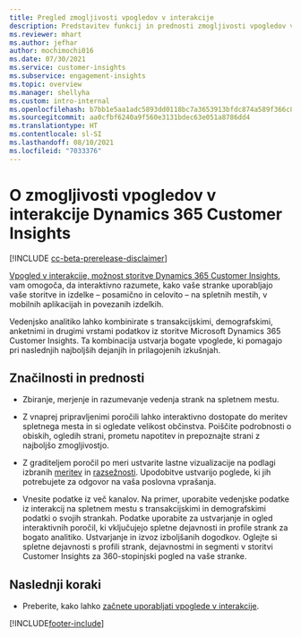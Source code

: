 ```yaml
---
title: Pregled zmogljivosti vpogledov v interakcije
description: Predstavitev funkcij in prednosti zmogljivosti vpogledov v interakcije.
ms.reviewer: mhart
ms.author: jefhar
author: mochimochi016
ms.date: 07/30/2021
ms.service: customer-insights
ms.subservice: engagement-insights
ms.topic: overview
ms.manager: shellyha
ms.custom: intro-internal
ms.openlocfilehash: b7bb1e5aa1adc5893dd0118bc7a3653913bfdc874a589f366c8c37152bbfef4d
ms.sourcegitcommit: aa0cfbf6240a9f560e3131bdec63e051a8786dd4
ms.translationtype: HT
ms.contentlocale: sl-SI
ms.lasthandoff: 08/10/2021
ms.locfileid: "7033376"
---
```

# <a name="about-dynamics-365-customer-insights-engagement-insights-capability"></a>O zmogljivosti vpogledov v interakcije Dynamics 365 Customer Insights 

[!INCLUDE [cc-beta-prerelease-disclaimer](includes/cc-beta-prerelease-disclaimer.md)]

[Vpogled v interakcije, možnost storitve Dynamics 365 Customer Insights](https://dynamics.microsoft.com/ai/customer-insights/engagement-insights-capability/), vam omogoča, da interaktivno razumete, kako vaše stranke uporabljajo vaše storitve in izdelke – posamično in celovito – na spletnih mestih, v mobilnih aplikacijah in povezanih izdelkih.

Vedenjsko analitiko lahko kombinirate s transakcijskimi, demografskimi, anketnimi in drugimi vrstami podatkov iz storitve Microsoft Dynamics 365 Customer Insights. Ta kombinacija ustvarja bogate vpoglede, ki pomagajo pri naslednjih najboljših dejanjih in prilagojenih izkušnjah.

## <a name="features-and-benefits"></a>Značilnosti in prednosti

- Zbiranje, merjenje in razumevanje vedenja strank na spletnem mestu.

- Z vnaprej pripravljenimi poročili lahko interaktivno dostopate do meritev spletnega mesta in si ogledate velikost občinstva. Poiščite podrobnosti o obiskih, ogledih strani, prometu napotitev in prepoznajte strani z najboljšo zmogljivostjo.

- Z graditeljem poročil po meri ustvarite lastne vizualizacije na podlagi izbranih [meritev](glossary.md) in [razsežnosti](glossary.md). Upodobitve ustvarijo poglede, ki jih potrebujete za odgovor na vaša poslovna vprašanja.

- Vnesite podatke iz več kanalov. Na primer, uporabite vedenjske podatke iz interakcij na spletnem mestu s transakcijskimi in demografskimi podatki o svojih strankah. Podatke uporabite za ustvarjanje in ogled interaktivnih poročil, ki vključujejo spletne dejavnosti in profile strank za bogato analitiko. Ustvarjanje in izvoz izboljšanih dogodkov. Oglejte si spletne dejavnosti s profili strank, dejavnostmi in segmenti v storitvi Customer Insights za 360-stopinjski pogled na vaše stranke.


## <a name="next-steps"></a>Naslednji koraki

- Preberite, kako lahko [začnete uporabljati vpoglede v interakcije](get-started.md).


[!INCLUDE[footer-include](../includes/footer-banner.md)]